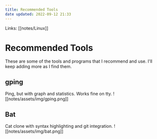 ```yaml
---
title: Recommended Tools
date updated: 2022-09-12 21:33
---
```


Links: [[notes/Linux]]

# Recommended Tools

These are some of the tools and programs that I recommend and use. I'll keep adding more as I find them.

## gping

Ping, but with graph and statistics. Works fine on tty.
![[notes/assets/img/gping.png]]

## Bat

Cat clone with syntax highlighting and git integration.
![[notes/assets/img/bat.png]]
